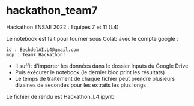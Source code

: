 # hackathon_team7
Hackathon ENSAE 2022 : Equipes 7 et 11 (L4)


Le notebook est fait pour tourner sous Colab avec le compte google :
```
id : BechdelAI.L4@gmail.com
mdp : Team7_Hackathon!
```

* Il suffit d'importer les données dans le dossier Inputs du Google Drive
* Puis exécuter le notebook (le dernier bloc print les résultats)
* Le temps de traitement de chaque fichier peut prendre plusieurs dizaines de secondes pour les extraits les plus longs

Le fichier de rendu est Hackathon_L4.ipynb
